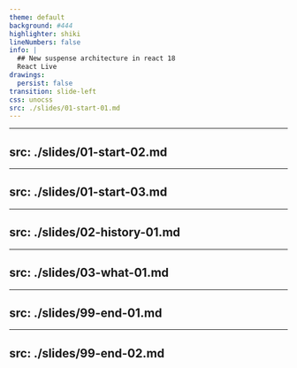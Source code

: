 ```yaml
---
theme: default
background: #444
highlighter: shiki
lineNumbers: false
info: |
  ## New suspense architecture in react 18
  React Live
drawings:
  persist: false
transition: slide-left
css: unocss
src: ./slides/01-start-01.md
---
```


---
src: ./slides/01-start-02.md
---

---
src: ./slides/01-start-03.md
---

---
src: ./slides/02-history-01.md
---

---
src: ./slides/03-what-01.md
---

---
src: ./slides/99-end-01.md
---

---
src: ./slides/99-end-02.md
---
